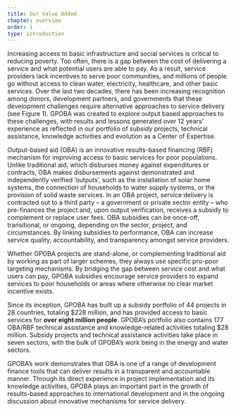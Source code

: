 ```yaml
---
title: Our Value Added
chapter: overview
order: 1
type: introduction
---
```


Increasing access to basic infrastructure and social services is critical to reducing poverty. Too often, there is a gap between the cost of delivering a service and what potential users are able to pay. As a result, service providers lack incentives to serve poor communities, and millions of people go without access to clean water, electricity, healthcare, and other basic services. Over the last two decades, there has been increasing recognition among donors, development partners, and governments that these development challenges require alternative approaches to service delivery (see Figure 1). GPOBA was created to explore output based approaches to these challenges, with results and lessons generated over 12 years’ experience as reflected in our portfolio of subsidy projects, technical assistance, knowledge activities and evolution as a Center of Expertise.

Output-based aid (OBA) is an innovative results-based financing (RBF) mechanism for improving access to basic services for poor populations. Unlike traditional aid, which disburses money against expenditures or contracts, OBA makes disbursements against demonstrated and independently verified ‘outputs’, such as the installation of solar home systems, the connection of households to water supply systems, or the provision of solid waste services. In an OBA project, service delivery is contracted out to a third party – a government or private sector entity – who pre-finances the project and, upon output verification, receives a subsidy to complement or replace user fees. OBA subsidies can be once-off, transitional, or ongoing, depending on the sector, project, and circumstances. By linking subsidies to performance, OBA can increase service quality, accountability, and transparency amongst service providers. 

Whether GPOBA projects are stand-alone, or complementing traditional aid by working as part of larger schemes, they always use specific pro-poor targeting mechanisms. By bridging the gap between service cost and what users can pay, GPOBA subsidies encourage service providers to expand services to poor households or areas where otherwise no clear market incentive exists. 

Since its inception, GPOBA has built up a subsidy portfolio of 44 projects in 28 countries, totaling $228 million, and has provided access to basic services for **over eight million people**. GPOBA’s portfolio also contains 177 OBA/RBF technical assistance and knowledge-related activities totaling $28 million. Subsidy projects and technical assistance activities take place in seven sectors, with the bulk of GPOBA’s work being in the energy and water sectors.

GPOBA’s work demonstrates that OBA is one of a range of development finance tools that can deliver results in a transparent and accountable manner. Through its direct experience in project implementation and its knowledge activities, GPOBA plays an important part in the growth of results-based approaches to international development and in the ongoing discussion about innovative mechanisms for service delivery. 